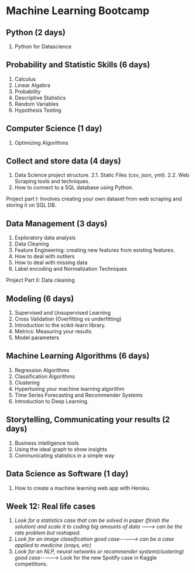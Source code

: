 # Machine Learning Bootcamp

## Python (2 days)

1. Python for Datascience

## Probability and Statistic Skills (6 days)

1. Calculus
2. Linear Algebra 
3. Probability
4. Descriptive Statistics
5. Random Variables
6. Hypothesis Testing


## Computer Science (1 day)

1. Optimizing Algorithms

## Collect and store data (4 days)

1. Data Science project structure. 
2.1. Static Files (csv, json, yml). 
2.2. Web Scraping tools and techniques. 
3. How to connect to a SQL database using Python.  
  
Project part I: Involves creating your own dataset from web scraping and storing it on SQL DB.  

## Data Management (3 days)

1. Exploratory data analysis
2. Data Cleaning
3. Feature Engineering: creating new features from existing features.
4. How to deal with outliers
5. How to deal with missing data
6. Label encoding and Normalization Techniques

Project Part II: Data cleaning

## Modeling (6 days)

1. Supervised and Unsupervised Learning
2. Cross Validation (Overfitting vs underfitting)
3. Introduction to the scikit-learn library.
4. Metrics: Measuring your results
5. Model parameters

## Machine Learning Algorithms (6 days)

1. Regression Algorithms
2. Classification Algorithms
3. Clustering
4. Hypertuning your machine learning algorithm
5. Time Series Forecasting and Recommender Systems
6. Introduction to Deep Learning.

## Storytelling, Communicating your results (2 days)

1. Business intelligence tools
2. Using the ideal graph to show insights
3. Communicating statistics in a simple way

## Data Science as Software (1 day)

1. How to create a machine learning web app with Heroku.

## Week 12: Real life cases

1.   *Look for a statistics case that can be solved in paper (finish the solution) and scale it to coding big amounts of data
        --->  can be the rats problem but reshaped.*
2.   *Look for an image classification good case-----> can be a case applied to medicine (xrays, etc)*
3.   *Look for an NLP, neural networks or recommender system(clustering) good case*-----> Look for the new Spotify case in Kaggle competitions.
